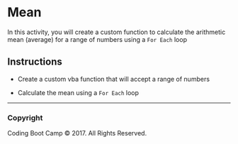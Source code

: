 # Mean

In this activity, you will create a custom function to calculate the arithmetic mean (average) for a range of numbers using a `For Each` loop

## Instructions

* Create a custom vba function that will accept a range of numbers

* Calculate the mean using a `For Each` loop

- - -

### Copyright

Coding Boot Camp © 2017. All Rights Reserved.
